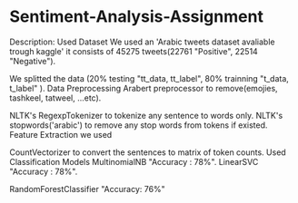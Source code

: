 # Sentiment-Analysis-Assignment
Description:  Used Dataset  We used an 'Arabic tweets dataset avaliable trough kaggle' it consists of 45275 tweets(22761 "Positive", 22514 "Negative").

We splitted the data (20% testing "tt_data, tt_label", 80% trainning "t_data, t_label" ). Data Preprocessing Arabert preprocessor to remove(emojies, tashkeel, tatweel, ...etc). 

NLTK's RegexpTokenizer to tokenize any sentence to words only. NLTK's stopwords('arabic') to remove any stop words from tokens if existed. Feature Extraction we used

CountVectorizer to convert the sentences to matrix of token counts. Used Classification Models MultinomialNB "Accuracy : 78%". LinearSVC "Accuracy : 78%". 

RandomForestClassifier "Accuracy: 76%"

